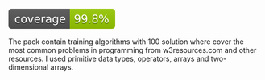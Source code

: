 ![Coverage](.github/badges/jacoco.svg)

The pack contain training algorithms with 100 solution where cover the most common
problems in programming from w3resources.com and other resources.
I used primitive data types, operators, arrays and two-dimensional arrays.